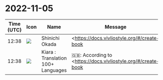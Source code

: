# 2022-11-05

|Time (UTC)|Icon|Name|Message|
|---|---|---|---|
|12:38|![](https://avatars.slack-edge.com/2022-09-30/4163207241396_6312337d3da7bc3703cf_72.png)|Shinichi Okada|<https://docs.vivliostyle.org/#/create-book|Create Book Doc>によるとVivliostyle is a library for making books of various formats.とありますがCreate BookでMarkdownからEPUBは作れますか。|
|12:38|![](https://avatars.slack-edge.com/2021-08-02/2324149410423_2aa7423c4133ecb9f168_72.png)|Kiara : Translation 100+ Languages|🇬🇧: According to <https://docs.vivliostyle.org/#/create-book|Create Book Doc>, Vivliostyle is a library for making books of various formats. Can I create an EPUB with Create Book?|

